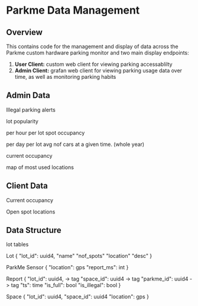 # Parkme Data Management

## Overview

This contains code for the management and display of data across the Parkme custom hardware parking monitor and two main display endpoints:
1. **User Client:** custom web client for viewing parking accessablilty
2. **Admin Client:** grafan web client for viewing parking usage data over time, as well as monitoring parking habits


## Admin Data

Illegal parking alerts

lot popularity

per hour per lot spot occupancy

per day per lot avg nof cars at a given time. (whole year)

current occupancy

map of most used locations


## Client Data

Current occupancy

Open spot locations

## Data Structure

lot tables

Lot
{
  "lot_id": uuid4,
  "name"
  "nof_spots"
  "location"
  "desc"
}

ParkMe Sensor
{
  "location": gps
  "report_ms": int
}

Report
{
  "lot_id": uuid4, -> tag
  "space_id": uuid4 -> tag
  "parkme_id": uuid4 -> tag
  "ts": time
  "is_full": bool
  "is_illegal": bool
}

Space
{
  "lot_id": uuid4,
  "space_id": uuid4
  "location": gps
}

